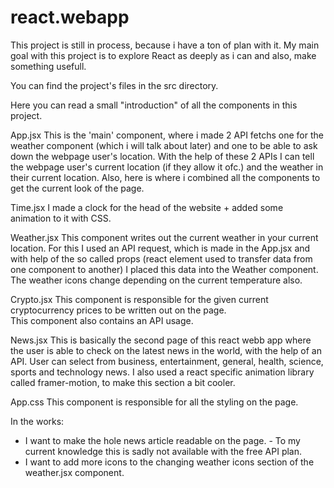 # react.webapp

This project is still in process, because i have a ton of plan with it. My main goal with this project is to explore React as deeply as i can and also, make something usefull.

You can find the project's files in the src directory.

Here you can read a small "introduction" of all the components in this project.

App.jsx
This is the 'main' component, where i made 2 API fetchs one for the weather component (which i will talk about later) and one to be able to ask down the webpage user's location. With the help of these 2 APIs I can tell the webpage user's current location (if they allow it ofc.) and the weather in their current location.
Also, here is where i combined all the components to get the current look of the page.

Time.jsx
I made a clock for the head of the website + added some animation to it with CSS.

Weather.jsx
This component writes out the current weather in your current location.
For this I used an API request, which is made in the App.jsx and with help of the so called props (react element used to transfer data from one component to another) I placed this data into the Weather component.
The weather icons change depending on the current temperature also.

Crypto.jsx
This component is responsible for the given current cryptocurrency prices to be written out on the page.  
This component also contains an API usage.

News.jsx
This is basically the second page of this react webb app where the user is able to check on the latest news in the world, with the help of an API. User can select from business, entertainment, general, health, science, sports and technology news.
I also used a react specific animation library called framer-motion, to make this section a bit cooler.

App.css
This component is responsible for all the styling on the page.

In the works:

- I want to make the hole news article readable on the page. - To my current knowledge this is sadly not available with the free API plan.
- I want to add more icons to the changing weather icons section of the weather.jsx component.
